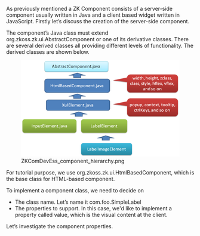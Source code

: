 As previously mentioned a ZK Component consists of a server-side
component usually written in Java and a client based widget written in
JavaScript. Firstly let’s discuss the creation of the server-side
component.

The component’s Java class must extend
<javadoc>org.zkoss.zk.ui.AbstractComponent</javadoc> or one of its
derivative classes. There are several derived classes all providing
different levels of functionality. The derived classes are shown below.

<figure>
<img src="images/ZKComDevEss_component_hierarchy.png"
title="ZKComDevEss_component_hierarchy.png" />
<figcaption>ZKComDevEss_component_hierarchy.png</figcaption>
</figure>

For tutorial purpose, we use
<javadoc>org.zkoss.zk.ui.HtmlBasedComponent</javadoc>, which is the base
class for HTML-based component.

To implement a component class, we need to decide on

- The class name. Let’s name it <mp>com.foo.SimpleLabel</mp>
- The properties to support. In this case, we'd like to implement a
  property called value, which is the visual content at the client.

Let’s investigate the component properties.
